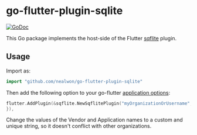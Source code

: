 # go-flutter-plugin-sqlite

[![GoDoc](https://godoc.org/github.com/nealwon/go-flutter-plugin-sqlite?status.svg)](https://godoc.org/github.com/nealwon/go-flutter-plugin-sqlite)

This Go package implements the host-side of the Flutter [sqflite](https://pub.dartlang.org/packages/sqflite) plugin.

## Usage

Import as:

```go
import "github.com/nealwon/go-flutter-plugin-sqlite"
```

Then add the following option to your go-flutter [application options](https://github.com/go-flutter-desktop/go-flutter/blob/68868301742b864b719b31ae51c7ec4b3b642d1a/example/simpleDemo/main.go#L53):

```go
flutter.AddPlugin(&sqflite.NewSqflitePlugin("myOrganizationOrUsername","myApplicationName"),
}),
```

Change the values of the Vendor and Application names to a custom and unique
string, so it doesn't conflict with other organizations.
